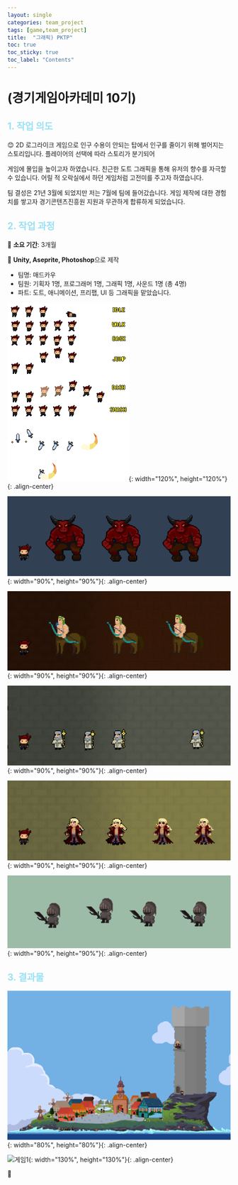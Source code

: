 ```yaml
---
layout: single
categories: team_project
tags: [game,team_project]
title:  "그래픽) PKTP"
toc: true
toc_sticky: true
toc_label: "Contents"
---
```


#  (경기게임아카데미 10기)



## <span style="color:#9AE1F5">1. 작업 의도</span>

:blush: 2D 로그라이크 게임으로 인구 수용이 안되는 탑에서 인구를 줄이기 위해 벌어지는 스토리입니다. 플레이어의 선택에 따라 스토리가 분기되어

게임에 몰입을 높이고자 하였습니다. 친근한 도트 그래픽을 통해 유저의 향수를 자극할 수 있습니다. 어릴 적 오락실에서 하던 게임처럼 고전미를 주고자 하였습니다. 

팀 결성은 21년 3월에 되었지만 저는 7월에 팀에 들어갔습니다. 게임 제작에 대한 경험치를 쌓고자 경기콘텐츠진흥원 지원과 무관하게 합류하게 되었습니다.

 

## <span style="color:#9AE1F5">2. 작업 과정</span>

   :runner: **소요 기간**: 3개월

   :speech_balloon: **Unity, Aseprite, Photoshop**으로 제작   

 

- 팀명: 매드카우
- 팀원: 기획자 1명, 프로그래머 1명, 그래픽 1명, 사운드 1명 (총 4명)
- 파트: 도트, 애니메이션, 프리팹, UI 등 그래픽을 맡았습니다.



![HERO_characterSheet](/images/2022-10-12-pktp/HERO_characterSheet.png)\{:  width="120%", height="120%"}{:  .align-center}



![1st_boss_pp](/images/2022-10-12-pktp/1st_boss_pp.gif)\{:  width="90%", height="90%"}{:  .align-center}



![2st_boss_pp](/images/2022-10-12-pktp/2st_boss_pp.gif)\{:  width="90%", height="90%"}{:  .align-center}



![3nd_boss_pp](/images/2022-10-12-pktp/3nd_boss_pp.gif)\{:  width="90%", height="90%"}{:  .align-center}



![4th_boss_pp](/images/2022-10-12-pktp/4th_boss_pp.gif)\{:  width="90%", height="90%"}{:  .align-center}



![드래곤슬레이어pp](/images/2022-10-12-pktp/드래곤슬레이어pp.gif)\{:  width="90%", height="90%"}{:  .align-center}




## <span style="color:#9AE1F5">3. 결과물 </span>



![오소민_군림의섬title](/images/2022-10-12-pktp/오소민_군림의섬title.gif)\{:  width="80%", height="80%"}{:  .align-center}

![게임1](/images/2022-10-12-pktp/게임1.gif)\{:  width="130%", height="130%"}{:  .align-center}



:thought_balloon:  

